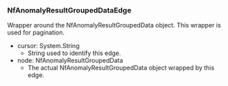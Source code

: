 ### NfAnomalyResultGroupedDataEdge
Wrapper around the NfAnomalyResultGroupedData object. This wrapper is used for pagination.

- cursor: System.String
  - String used to identify this edge.
- node: NfAnomalyResultGroupedData
  - The actual NfAnomalyResultGroupedData object wrapped by this edge.
